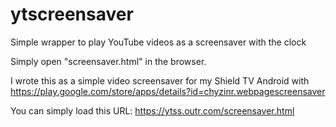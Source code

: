 # ytscreensaver
Simple wrapper to play YouTube videos as a screensaver with the clock

Simply open "screensaver.html" in the browser.

I wrote this as a simple video screensaver for my Shield TV Android with https://play.google.com/store/apps/details?id=chyzinr.webpagescreensaver

You can simply load this URL: https://ytss.outr.com/screensaver.html